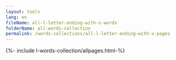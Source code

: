 ```yaml
---
layout: tools
lang: en
fileName: all-l-letter-ending-with-x-words
folderName: all-words-collection
permalink: /words-collections/all-l-letter-ending-with-x-pages
---
```


{%- include l-words-collection/allpages.html-%}